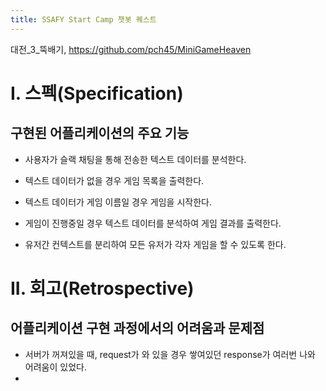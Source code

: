 ```yaml
---
title: SSAFY Start Camp 챗봇 퀘스트
---
```

대전_3_뚝배기, https://github.com/pch45/MiniGameHeaven

# I. 스펙(Specification)
## 구현된 어플리케이션의 주요 기능

- 사용자가 슬랙 채팅을 통해 전송한 텍스트 데이터를 분석한다.

- 텍스트 데이터가 없을 경우 게임 목록을 출력한다.

- 텍스트 데이터가 게임 이름일 경우 게임을 시작한다.

- 게임이 진행중일 경우 텍스트 데이터를 분석하여 게임 결과를 출력한다.

- 유저간 컨텍스트를 분리하여 모든 유저가 각자 게임을 할 수 있도록 한다.


# II. 회고(Retrospective)
## 어플리케이션 구현 과정에서의 어려움과 문제점
- 서버가 꺼져있을 때, request가 와 있을 경우 쌓여있던 response가 여러번 나와 어려움이 있었다.
-
